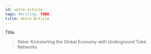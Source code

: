 ```yaml
---
id: xetre-article
tags: #writing, TODO
title: Xetre Article
---
```


Title:

> Xetre: Kickstarting the Global Economy with Underground Tube Networks